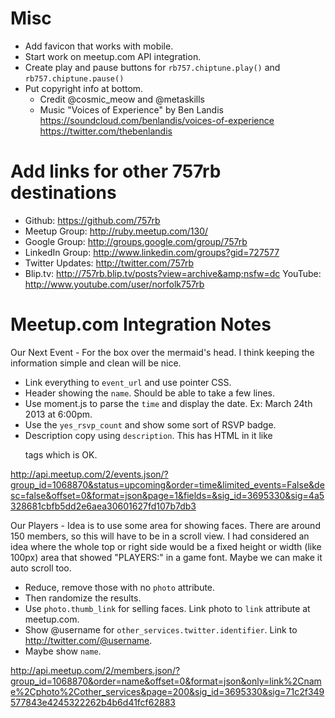 
# Misc

* Add favicon that works with mobile.
* Start work on meetup.com API integration.
* Create play and pause buttons for `rb757.chiptune.play()` and `rb757.chiptune.pause()`
* Put copyright info at bottom. 
  - Credit @cosmic_meow and @metaskills
  - Music "Voices of Experience" by Ben Landis
    https://soundcloud.com/benlandis/voices-of-experience
    https://twitter.com/thebenlandis



# Add links for other 757rb destinations

* Github: https://github.com/757rb
* Meetup Group: http://ruby.meetup.com/130/
* Google Group: http://groups.google.com/group/757rb
* LinkedIn Group: http://www.linkedin.com/groups?gid=727577
* Twitter Updates: http://twitter.com/757rb
* Blip.tv: http://757rb.blip.tv/posts?view=archive&amp;nsfw=dc
  YouTube: http://www.youtube.com/user/norfolk757rb
  


# Meetup.com Integration Notes

Our Next Event - For the box over the mermaid's head. I think keeping the information simple and clean will be nice.

  * Link everything to `event_url` and use pointer CSS.
  * Header showing the `name`. Should be able to take a few lines.
  * Use moment.js to parse the `time` and display the date. Ex: March 24th 2013 at 6:00pm.
  * Use the `yes_rsvp_count` and show some sort of RSVP badge.
  * Description copy using `description`. This has HTML in it like <p> tags which is OK.

http://api.meetup.com/2/events.json/?group_id=1068870&status=upcoming&order=time&limited_events=False&desc=false&offset=0&format=json&page=1&fields=&sig_id=3695330&sig=4a5328681cbfb5dd2e6aea30601627fd107b7db3


Our Players - Idea is to use some area for showing faces. There are around 150 members, so this will have to be in a scroll view. I had considered an idea where the whole top or right side would be a fixed height or width (like 100px) area that showed "PLAYERS:" in a game font. Maybe we can make it auto scroll too.

  * Reduce, remove those with no `photo` attribute.
  * Then randomize the results.
  * Use `photo.thumb_link` for selling faces. Link photo to `link` attribute at meetup.com.
  * Show @username for `other_services.twitter.identifier`. Link to http://twitter.com/@username.
  * Maybe show `name`.

http://api.meetup.com/2/members.json/?group_id=1068870&order=name&offset=0&format=json&only=link%2Cname%2Cphoto%2Cother_services&page=200&sig_id=3695330&sig=71c2f349577843e4245322262b4b6d41fcf62883

